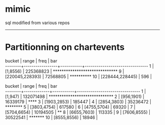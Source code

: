 # mimic

sql modified from various repos



--------------------------------------------------------------------------------------
# Partitionning on chartevents

 bucket |      range      |   freq    |              bar               
--------+-----------------+-----------+--------------------------------
      1 | [1,8556)        | 225368823 | ******************************
      9 | [220045,228393) |  72568805 | **********
     10 | [228444,228445) |       596 | 



 bucket |    range    |   freq    |              bar               
--------+-------------+-----------+--------------------------------
      1 | [1,947)     | 132071498 | ******************************
      2 | [956,1901)  |  16339179 | ****
      3 | [1903,2853) |    185447 | 
      4 | [2854,3803) |  35236472 | ********
      5 | [3803,4754) |    617580 | 
      6 | [4755,5704) |     69320 | 
      7 | [5704,6654) |  10194505 | **
      8 | [6655,7603) |    113335 | 
      9 | [7606,8555) |  30522541 | *******
     10 | [8555,8556) |     18946 | 

